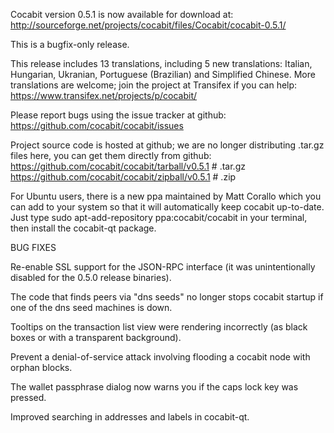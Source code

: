 Cocabit version 0.5.1 is now available for download at:
http://sourceforge.net/projects/cocabit/files/Cocabit/cocabit-0.5.1/

This is a bugfix-only release.

This release includes 13 translations, including 5 new translations:
Italian, Hungarian, Ukranian, Portuguese (Brazilian) and Simplified Chinese.
More translations are welcome; join the project at Transifex if you can help:
https://www.transifex.net/projects/p/cocabit/

Please report bugs using the issue tracker at github:
https://github.com/cocabit/cocabit/issues

Project source code is hosted at github; we are no longer
distributing .tar.gz files here, you can get them
directly from github:
https://github.com/cocabit/cocabit/tarball/v0.5.1  # .tar.gz
https://github.com/cocabit/cocabit/zipball/v0.5.1  # .zip

For Ubuntu users, there is a new ppa maintained by Matt Corallo which
you can add to your system so that it will automatically keep
cocabit up-to-date.  Just type
sudo apt-add-repository ppa:cocabit/cocabit
in your terminal, then install the cocabit-qt package.


BUG FIXES

Re-enable SSL support for the JSON-RPC interface (it was unintentionally
disabled for the 0.5.0 release binaries).

The code that finds peers via "dns seeds" no longer stops cocabit startup
if one of the dns seed machines is down.

Tooltips on the transaction list view were rendering incorrectly (as black boxes
or with a transparent background).

Prevent a denial-of-service attack involving flooding a cocabit node with
orphan blocks.

The wallet passphrase dialog now warns you if the caps lock key was pressed.

Improved searching in addresses and labels in cocabit-qt.
